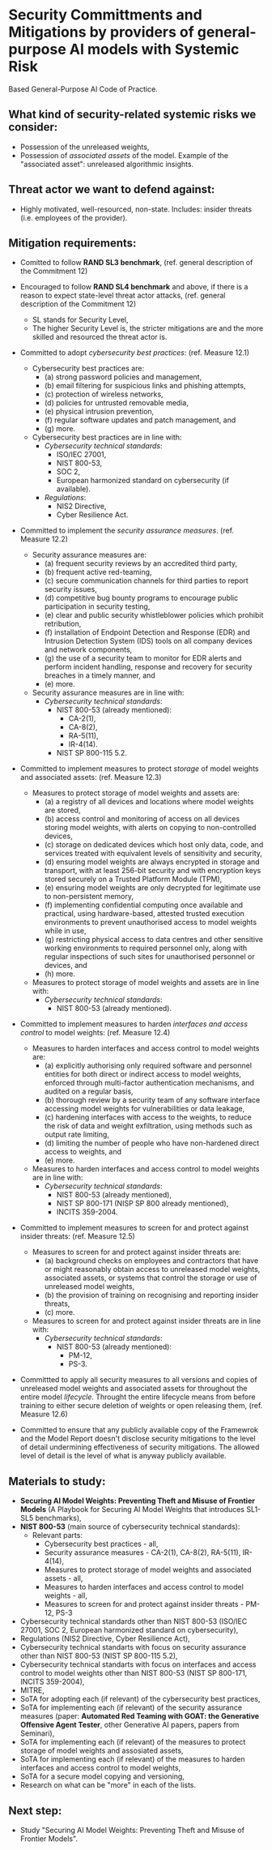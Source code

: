 # Security Committments and Mitigations by providers of general-purpose AI models with Systemic Risk
Based General-Purpose AI Code of Practice.

## What kind of security-related systemic risks we consider:
- Possession of the unreleased weights,
- Possession of *associated assets* of the model. Example of the "associated asset": unreleased algorithmic insights.

## Threat actor we want to defend against:
- Highly motivated, well-resourced, non-state. Includes: insider threats (i.e. employees of the provider).

## Mitigation requirements:
- Comitted to follow **RAND SL3 benchmark**, 
(ref. general description of the Commitment 12)
- Encouraged to follow **RAND SL4 benchmark** and above, if there is a reason to expect state-level threat actor attacks, 
(ref. general description of the Commitment 12)
	+ SL stands for Security Level,
	+ The higher Security Level is, the stricter mitigations are and the more skilled and resourced the threat actor is.
- Committed to adopt *cybersecurity best practices*:
(ref. Measure 12.1)
	+ Cybersecurity best practices are:
		* (a) strong password policies and management,
		* (b) email filtering for suspicious links and phishing attempts,
		* (c) protection of wireless networks,
		* (d) policies for untrusted removable media,
		* (e) physical intrusion prevention, 
		* (f) regular software updates and patch management, and
		* (g) more.
	+ Cybersecurity best practices are in line with:
		* *Cybersecurity technical standards*:
			- ISO/IEC 27001, 
			- NIST 800-53,
			- SOC 2,
			- European harmonized standard on cybersecurity (if available).
		* *Regulations*:
			- NIS2 Directive,
			- Cyber Resilience Act.
- Committed to implement the *security assurance measures*.
(ref. Measure 12.2)
	+ Security assurance measures are:
		* (a) frequent security reviews by an accredited third party,
		* (b) frequent active red-teaming,
		* (c) secure communication channels for third parties to report security issues,
		* (d) competitive bug bounty programs to encourage public participation in security testing,
		* (e) clear and public security whistleblower policies which prohibit retribution,
		* (f) installation of Endpoint Detection and Response (EDR) and Intrusion Detection System (IDS) tools on all company devices and network components,
		* (g) the use of a security team to monitor for EDR alerts and perform incident handling, response and recovery for security breaches in a timely manner, and
		* (e) more.
	+ Security assurance measures are in line with:
		* *Cybersecurity technical standards*:
			- NIST 800-53 (already mentioned):
				+ CA-2(1),
				+ CA-8(2),
				+ RA-5(11),
				+ IR-4(14).
			- NIST SP 800-115 5.2.
- Committed to implement measures to protect *storage* of model weights and associated assets:
(ref. Measure 12.3)
	+ Measures to protect storage of model weights and assets are:
		* (a) a registry of all devices and locations where model weights are stored,
		* (b) access control and monitoring of access on all devices storing model weights, with alerts on copying to non-controlled devices,
		* (c) storage on dedicated devices which host only data, code, and services treated with equivalent levels of sensitivity and security,
		* (d) ensuring model weights are always encrypted in storage and transport, with at least 256-bit security and with encryption keys stored securely on a Trusted Platform Module (TPM),
		* (e) ensuring model weights are only decrypted for legitimate use to non-persistent memory,
		* (f) implementing confidential computing once available and practical, using hardware-based, attested trusted execution environments to prevent unauthorised access to model weights while in use,
		* (g) restricting physical access to data centres and other sensitive working environments to required personnel only, along with regular inspections of such sites for unauthorised personnel or devices, and
		* (h) more.
	+ Measures to protect storage of model weights and assets are in line with:
		* *Cybersecurity technical standards*:
			- NIST 800-53 (already mentioned).
- Committed to implement measures to harden *interfaces and access control* to model weights:
(ref. Measure 12.4)
	+ Measures to harden interfaces and access control to model weights are:
		* (a) explicitly authorising only required software and personnel entities for both direct or indirect access to model weights, enforced through multi-factor authentication mechanisms, and audited on a regular basis,
		* (b) thorough review by a security team of any software interface accessing model weights for vulnerabilities or data leakage,
		* (c) hardening interfaces with access to the weights, to reduce the risk of data and weight exfiltration, using methods such as output rate limiting,
		* (d) limiting the number of people who have non-hardened direct access to weights, and
		* (e) more.
	+ Measures to harden interfaces and access control to model weights are in line with:
		* *Cybersecurity technical standards*:
			- NIST 800-53 (already mentioned),
			- NIST SP 800-171 (NISP SP 800 already mentioned),
			- INCITS 359-2004.
- Committed to implement measures to screen for and protect against insider threats:
(ref. Measure 12.5)
	+ Measures to screen for and protect against insider threats are:
		* (a) background checks on employees and contractors that have or might reasonably obtain access to unreleased model weights, associated assets, or systems that control the storage or use of unreleased model weights,
		* (b) the provision of training on recognising and reporting insider threats,
		* (c) more.
	+ Measures to screen for and protect against insider threats are in line with:
		* *Cybersecurity technical standards*:
			- NIST 800-53 (already mentioned):
				+ PM-12,
				+ PS-3.
- Committted to apply all security measures to all versions and copies of unreleased model weights and associated assets for throughout the entire model *lifecycle*. Throught the entire lifecycle means from before training to either secure deletion of weights or open releasing them,
(ref. Measure 12.6)

- Committed to ensure that any publicly available copy of the Framewrok and the Model Report doesn't disclose security mitigations to the level of detail undermining effectiveness of security mitigations. The allowed level of detail is the level of what is anyway publicly available.

## Materials to study:
- **Securing AI Model Weights: Preventing Theft and Misuse of Frontier Models** (A Playbook for Securing AI Model Weights that introduces SL1-SL5 benchmarks),
- **NIST 800-53** (main source of cybersecurity technical standards):
	+ Relevant parts:
		* Cybersecurity best practices - all,
		* Security assurance measures - CA-2(1), CA-8(2), RA-5(11), IR-4(14),
		* Measures to protect storage of model weights and associated assets - all,
		* Measures to harden interfaces and access control to model weights - all,
		* Measures to screen for and protect against insider threats - PM-12, PS-3
- Cybersecurity technical standards other than NIST 800-53 (ISO/IEC 27001, SOC 2, European harmonized standard on cybersecurity),
- Regulations (NIS2 Directive, Cyber Resilience Act),
- Cybersecurity technical standarts with focus on security assurance other than NIST 800-53 (NIST SP 800-115 5.2),
- Cybersecurity technical standarts with focus on interfaces and access control to model weights other than NIST 800-53 (NIST SP 800-171, INCITS 359-2004),
- MITRE,
- SoTA for adopting each (if relevant) of the cybersecurity best practices,
- SoTA for implementing each (if relevant) of the security assurance measures (paper: **Automated Red Teaming with GOAT: the Generative Offensive Agent Tester**, other Generative AI papers, papers from Seminari),
- SoTA for implementing each (if relevant) of the measures to protect storage of model weights and assosiated assets,
- SoTA for implementing each (if relevant) of the measures to harden interfaces and access control to model weights,
- SoTA for a secure model copying and versioning,
- Research on what can be "more" in each of the lists.

## Next step:
- Study "Securing AI Model Weights: Preventing Theft and Misuse of Frontier Models".
